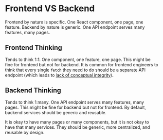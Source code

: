 # Frontend VS Backend
Frontend by nature is specific. One React component, one page, one feature. Backend by nature is generic. One API endpoint serves many features, many pages.

## Frontend Thinking
Tends to think 1:1. One component, one feature, one page. This might be fine for frontend but not for backend. It is common for frontend engineers to think that every single `fetch` they need to do should be a separate API endpoint (which leads to [lack of conceptual integrity](https://wiki.c2.com/?ConceptualIntegrity)).

## Backend Thinking
Tends to think 1:many. One API endpoint serves many features, many pages. This might be fine for backend but not for frontend. By default, backend services should be generic and reusable.

It is okay to have many pages or many components, but it is not okay to have that many services. They should be generic, more centralized, and reusable by design.